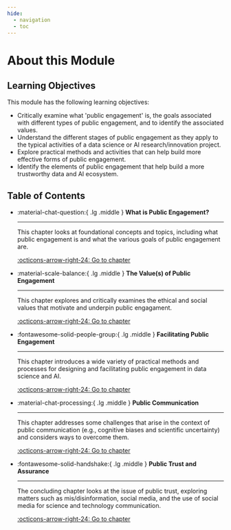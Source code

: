 ```yaml
---
hide:
  - navigation
  - toc
---
```


# About this Module

## Learning Objectives

This module has the following learning objectives:

- Critically examine what 'public engagement' is, the goals associated with different types of public engagement, and to identify the associated values.
- Understand the different stages of public engagement as they apply to the typical activities of a data science or AI research/innovation project.
- Explore practical methods and activities that can help build more effective forms of public engagement.
- Identify the elements of public engagement that help build a more trustworthy data and AI ecosystem.

## Table of Contents

<div class="grid cards" markdown>

-   :material-chat-question:{ .lg .middle } __What is Public Engagement?__

    ---

    This chapter looks at foundational concepts and topics, including what public engagement is and what the various goals of public engagement are.

    [:octicons-arrow-right-24: Go to chapter](chapter1/index.md)

-   :material-scale-balance:{ .lg .middle } __The Value(s) of Public Engagement__

    ---

    This chapter explores and critically examines the ethical and social values that motivate and underpin public engagament.

    [:octicons-arrow-right-24: Go to chapter](chapter2/index.md)

-   :fontawesome-solid-people-group:{ .lg .middle } __Facilitating Public Engagement__

    ---

    This chapter introduces a wide variety of practical methods and processes for designing and facilitating public engagement in data science and AI.

    [:octicons-arrow-right-24: Go to chapter](chapter3/index.md)

-   :material-chat-processing:{ .lg .middle } __Public Communication__

    ---

    This chapter addresses some challenges that arise in the context of public communication (e.g., cognitive biases and scientific uncertainty) and considers ways to overcome them.

    [:octicons-arrow-right-24: Go to chapter](chapter4/index.md)

-   :fontawesome-solid-handshake:{ .lg .middle } __Public Trust and Assurance__

    ---

    The concluding chapter looks at the issue of public trust, exploring matters such as mis/disinformation, social media, and the use of social media for science and technology communication.

    [:octicons-arrow-right-24: Go to chapter](chapter5/index.md)

</div>
